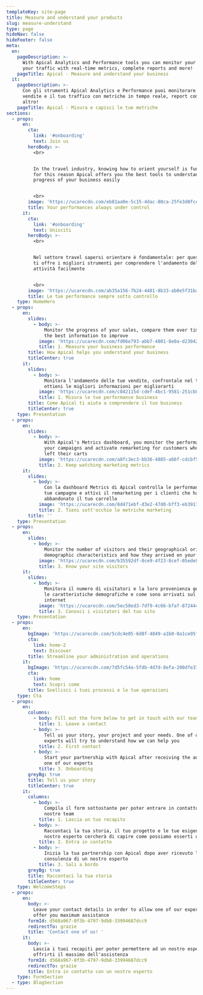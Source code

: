 ```yaml
---
templateKey: site-page
title: Measure and understand your products
slug: measure-understand
type: page
hideNav: false
hideFooter: false
meta:
  en:
    pageDescription: >-
      With Apical Analytics and Performance tools you can monitor your sales and
      your traffic with real-time metrics, complete reports and more!
    pageTitle: Apical - Measure and understand your business
  it:
    pageDescription: >-
      Con gli strumenti Apical Analytics e Performance puoi monitorare le tue
      vendite e il tuo traffico con metriche in tempo reale, report completi e
      altro!
    pageTitle: Apical - Misura e capisci le tue metriche
sections:
  - props:
      en:
        cta:
          link: '#onboarding'
          text: Join us
        heroBody: >-
          <br>


          In the travel industry, knowing how to orient yourself is fundamental:
          for this reason Apical offers you the best tools to understand the
          progress of your business easily


          <br>
        image: 'https://ucarecdn.com/eb81aa0e-5c15-4dac-80ca-25fe3d0fce78/'
        title: Your performances always under control
      it:
        cta:
          link: '#onboarding'
          text: Unisciti
        heroBody: >-
          <br>


          Nel settore travel sapersi orientare è fondamentale: per questo Apical
          ti offre i migliori strumenti per comprendere l'andamento della tua
          attività facilmente


          <br>
        image: 'https://ucarecdn.com/ab35a156-7b24-4481-8b33-ab0e5f31ba11/'
        title: Le tue performance sempre sotto controllo
    type: HomeHero
  - props:
      en:
        slides:
          - body: >-
              Monitor the progress of your sales, compare them over time, get
              the best information to improve
            image: 'https://ucarecdn.com/fd06e793-abb7-4801-8e0a-d230422c0914/'
            title: 1. Measure your business performance
        title: How Apical helps you understand your business
        titleCenter: true
      it:
        slides:
          - body: >-
              Monitora l'andamento delle tue vendite, confrontale nel tempo,
              ottieni le migliori informazioni per migliorarti
            image: 'https://ucarecdn.com/c842115d-cdef-4bc1-9581-251cb85c5383/'
            title: 1. Misura le tue performance business
        title: Come Apical ti aiuta a comprendere il tuo business
        titleCenter: true
    type: Presentation
  - props:
      en:
        slides:
          - body: >-
              With Apical's Metrics dashboard, you monitor the performance of
              your campaigns and activate remarketing for customers who have
              left their carts
            image: 'https://ucarecdn.com/a8fc3ec3-bb36-4885-a66f-cdcbf5f1a413/'
            title: 2. Keep watching marketing metrics
      it:
        slides:
          - body: >-
              Con la dashboard Metrics di Apical controlla le performance delle
              tue campagne e attivi il remarketing per i clienti che hanno
              abbandonato il tuo carrello
            image: 'https://ucarecdn.com/8d471ebf-d3e2-47d0-bff3-eb391781ac52/'
            title: 2. Tieni sott'occhio le metriche marketing
        title: ''
    type: Presentation
  - props:
      en:
        slides:
          - body: >-
              Monitor the number of visitors and their geographical origin, the
              demographic characteristics and how they arrived on your website
            image: 'https://ucarecdn.com/b35592df-0ce9-4f23-8cef-05ede813fa37/'
            title: 3. Know your site visitors
      it:
        slides:
          - body: >-
              Monitora il numero di visitatori e la loro provenienza geografica,
              le caratteristiche demografiche e come sono arrivati sul tuo sito
              internet
            image: 'https://ucarecdn.com/5ec58ed3-7df9-4c66-bfaf-872444b8be0f/'
            title: 3. Conosci i visitatori del tuo sito
    type: Presentation
  - props:
      en:
        bgImage: 'https://ucarecdn.com/5cdc4e05-6d8f-4849-a1b0-0a1ce95fc6fb/'
        cta:
          link: home-2
          text: Discover
        title: Streamline your administration and operations
      it:
        bgImage: 'https://ucarecdn.com/7d5fc54a-5fdb-4d7d-8efa-200dfe377ab6/'
        cta:
          link: home
          text: Scopri come
        title: Snellisci i tuoi processi e le tue operazioni
    type: Cta
  - props:
      en:
        columns:
          - body: Fill out the form below to get in touch with our team
            title: 1. Leave a contact
          - body: >-
              Tell us your story, your project and your needs. One of our
              experts will try to understand how we can help you
            title: 2. First contact
          - body: >-
              Start your partnership with Apical after receiving the advice of
              one of our experts
            title: 3. Onboarding
        greyBg: true
        title: Tell us your story
        titleCenter: true
      it:
        columns:
          - body: >-
              Compila il form sottostante per poter entrare in contatto con il
              nostro team 
            title: 1. Lascia un tuo recapito
          - body: >-
              Raccontaci la tua storia, il tuo progetto e le tue esigenze. Un
              nostro esperto cercherà di capire come possiamo esserti utili
            title: 2. Entra in contatto
          - body: >-
              Inizia la tua partnership con Apical dopo aver ricevuto la
              consulenza di un nostro esperto
            title: 3. Sali a bordo
        greyBg: true
        title: Raccontaci la tua storia
        titleCenter: true
    type: WelcomeSteps
  - props:
      en:
        body: >-
          Leave your contact details in order to allow one of our experts to
          offer you maximum assistance
        formId: d568a967-0f3b-4797-9db8-33994687dcc9
        redirectTo: grazie
        title: 'Contact one of us! '
      it:
        body: >-
          Lascia i tuoi recapiti per poter permettere ad un nostro esperto di
          offrirti il massimo dell'assistenza
        formId: d568a967-0f3b-4797-9db8-33994687dcc9
        redirectTo: grazie
        title: Entra in contatto con un nostro esperto
    type: FormSection
  - type: BlogSection
---
```


